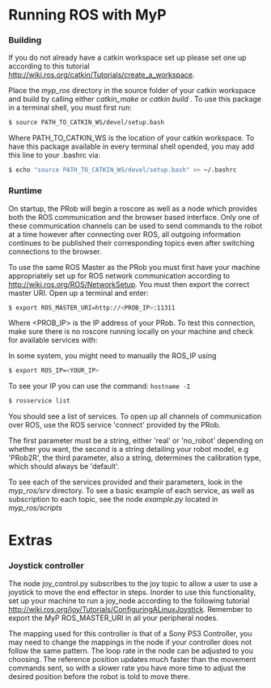 # Running ROS with MyP
### Building
If you do not already have a catkin workspace set up please set one up according to this tutorial http://wiki.ros.org/catkin/Tutorials/create_a_workspace.

Place the *myp_ros* directory in the source folder of your catkin workspace and build by calling either *catkin_make* or *catkin build* . To use this package in a terminal shell, you must first run:
```sh
$ source PATH_TO_CATKIN_WS/devel/setup.bash
```
Where PATH_TO_CATKIN_WS is the location of your catkin workspace. To have this package available in every terminal shell opended, you may add this line to your .bashrc via:

```sh
$ echo "source PATH_TO_CATKIN_WS/devel/setup.bash" >> ~/.bashrc
```
### Runtime
On startup, the PRob will begin a roscore as well as a node which provides both the ROS communication and the browser based interface. Only one of these communication channels can be used to send commands to the robot at a time however after connecting over ROS, all outgoing information continues to be published their corresponding topics even after switching connections to the browser.

To use the same ROS Master as the PRob you must first have your machine appropriately set up for ROS network communication according to http://wiki.ros.org/ROS/NetworkSetup. You must then export the correct master URI. Open up a terminal and enter:

```sh
$ export ROS_MASTER_URI=http://<PROB_IP>:11311
```

Where <PROB_IP> is the IP address of your PRob. To test this connection, make sure there is no roscore running locally on your machine and check for available services with:

In some system, you might need to manually the ROS_IP using
```sh
$ export ROS_IP=<YOUR_IP>
```

To see your IP you can use the command: `hostname -I`


```sh
$ rosservice list
```

You should see a list of services. To open up all channels of communication over ROS, use the ROS service 'connect' provided by the PRob.

The first parameter must be a string, either 'real' or 'no_robot' depending on whether you want, the second is a string detailing your robot model, e.g 'PRob2R', the third parameter, also a string, determines the calibration type, which should always be 'default'.

To see each of the services provided and their parameters, look in the *myp_ros/srv* directory. To see a basic example of each service, as well as subscription to each topic, see the node *example.py* located in *myp_ros/scripts*

# Extras
### Joystick controller
The node joy_control.py subscribes to the joy topic to allow a user to use a joystick to move the end effector in steps. Inorder to use this functionality, set up your machine to run a joy_node according to the following tutorial http://wiki.ros.org/joy/Tutorials/ConfiguringALinuxJoystick. Remember to export the MyP ROS_MASTER_URI in all your peripheral nodes.

The mapping used for this controller is that of a Sony PS3 Controller, you may need to change the mappings in the node if your controller does not follow the same pattern. The loop rate in the node can be adjusted to you choosing. The reference position updates much faster than the movement commands sent, so with a slower rate you have more time to adjust the desired position before the robot is told to move there.
